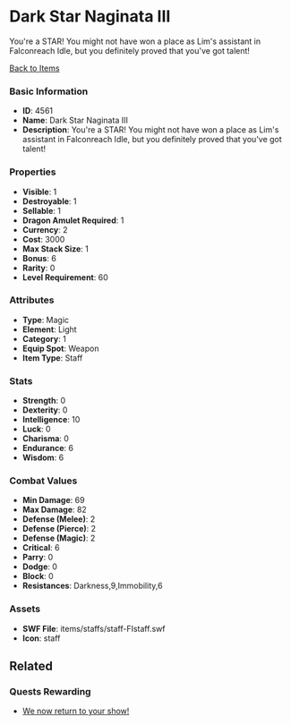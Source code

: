 # Dark Star Naginata III

You're a STAR!  You might not have won a place as Lim's assistant in Falconreach Idle, but you definitely proved that you've got talent!  

[Back to Items](../items.md)

### Basic Information

- **ID**: 4561
- **Name**: Dark Star Naginata III
- **Description**: You&#039;re a STAR!  You might not have won a place as Lim&#039;s assistant in Falconreach Idle, but you definitely proved that you&#039;ve got talent!  

### Properties

- **Visible**: 1
- **Destroyable**: 1
- **Sellable**: 1
- **Dragon Amulet Required**: 1
- **Currency**: 2
- **Cost**: 3000
- **Max Stack Size**: 1
- **Bonus**: 6
- **Rarity**: 0
- **Level Requirement**: 60

### Attributes

- **Type**: Magic
- **Element**: Light
- **Category**: 1
- **Equip Spot**: Weapon
- **Item Type**: Staff

### Stats

- **Strength**: 0
- **Dexterity**: 0
- **Intelligence**: 10
- **Luck**: 0
- **Charisma**: 0
- **Endurance**: 6
- **Wisdom**: 6

### Combat Values

- **Min Damage**: 69
- **Max Damage**: 82
- **Defense (Melee)**: 2
- **Defense (Pierce)**: 2
- **Defense (Magic)**: 2
- **Critical**: 6
- **Parry**: 0
- **Dodge**: 0
- **Block**: 0
- **Resistances**: Darkness,9,Immobility,6

### Assets

- **SWF File**: items/staffs/staff-FIstaff.swf
- **Icon**: staff

## Related

### Quests Rewarding

- [We now return to your show!](../quests/696-we-now-return-to-your-show.md)

